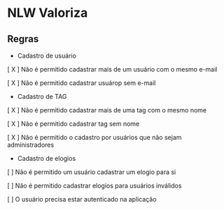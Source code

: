 # NLW Valoriza

## Regras

- Cadastro de usuário

[ X ] Não é permitido cadastrar mais de um usuário com o mesmo e-mail

[ X ] Não é permitido cadastrar usuárop sem e-mail

- Cadastro de TAG

[ X ] Não é permitido cadastrar mais de uma tag com o mesmo nome

[ X ] Não é permitido cadastrar tag sem nome

[ X ] Não é permitido o cadastro por usuários que não sejam administradores

- Cadastro de elogios 

[ ] Não é permitido um usuário cadastrar um elogio para si

[ ] Não é permitido cadastrar elogios para usuários inválidos

[ ] O usuário precisa estar autenticado na aplicação